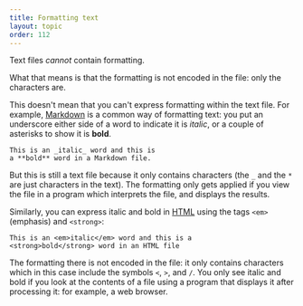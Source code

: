 ```yaml
---
title: Formatting text
layout: topic
order: 112
---
```


Text files _cannot_ contain formatting.

What that means is that the formatting is not encoded in the file: only the
characters are.

This doesn't mean that you can't express formatting within the text file.
For example, [Markdown](https://en.wikipedia.org/wiki/Markdown) is a common way
of formatting text: you put an underscore either side of a word to indicate it
is _italic_, or a couple of asterisks to show it is **bold**.

    This is an _italic_ word and this is
    a **bold** word in a Markdown file.

But this is still a text file because it only contains characters (the `_` and
the `*` are just characters in the text). The formatting only gets applied if
you view the file in a program which interprets the file, and displays the
results.

Similarly, you can express italic and bold in 
[HTML](https://developer.mozilla.org/en-US/docs/Web/HTML) using the tags `<em>`
(emphasis) and `<strong>`:

    This is an <em>italic</em> word and this is a
    <strong>bold</strong> word in an HTML file

The formatting there is not encoded in the file: it only contains characters
which in this case include the symbols `<`, `>`, and `/`. You only see italic
and bold if you look at the contents of a file using a program that displays
it after processing it: for example, a web browser.



  